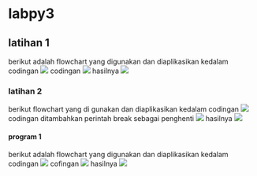# labpy3
## latihan 1
berikut adalah flowchart yang digunakan dan diaplikasikan kedalam codingan
<img src= "screenshot/latihan1.png">
codingan
<img src= "screenshot/n5.png">
hasilnya
<img src= "screenshot/hasil n 5.png">

### latihan 2
berikut flowchart yang di gunakan dan diaplikasikan kedalam codingan
<img src= "screenshot/latihan2.png">
codingan
ditambahkan perintah break sebagai penghenti
<img src= "screenshot/terbesar dari n.png">
hasilnya
<img src= "screenshot/hasil terbesar n.png">

#### program 1
berikut adalah flowchart yang digunakan dan diaplikasikan kedalam codingan
<img src= "screenshot/program1.png">
cofingan
<img src= "screenshot/menghitung laba.png">
hasilnya
<img src= "screenshot/hasil menghitung laba.png">